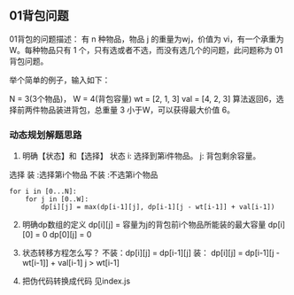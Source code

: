 ## 01背包问题
01背包的问题描述：
有 n 种物品，物品 j 的重量为wj，价值为 vi，有一个承重为W。每种物品只有 1 个，只有选或者不选，而没有选几个的问题，此问题称为 01 背包问题。

举个简单的例子，输入如下：

N = 3(3个物品)， W = 4(背包容量)
wt = [2, 1, 3]
val = [4, 2, 3]
算法返回6，选择前两件物品装进背包，总重量 3 小于W，可以获得最大价值 6。

### 动态规划解题思路

1. 明确【状态】和【选择】
状态
i: 选择到第i件物品。
j: 背包剩余容量。

选择
装  :选择第i个物品
不装 :不选第i个物品

```
for i in [0...N]:
    for j in [0..W]:
        dp[i][j] = max(dp[i-1][j], dp[i-1][j - wt[i-1]] + val[i-1])
```

2. 明确dp数组的定义
dp[i][j] = 容量为j的背包前i个物品所能装的最大容量
dp[i][0] = 0
dp[0][j] = 0

3. 状态转移方程怎么写？
不装：dp[i][j] = dp[i-1][j]
装：  dp[i][j] = dp[i-1][j - wt[i-1]] + val[i-1]    j > wt[i-1]

4. 把伪代码转换成代码
    见index.js